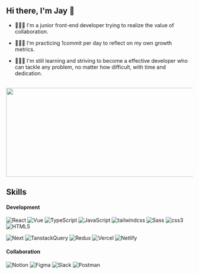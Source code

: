 ## Hi there, I'm Jay 👋

- 🙋🏻‍♀️ I'm a junior front-end developer trying to realize the value of collaboration.

- 👩🏻‍💻 I'm practicing 1commit per day to reflect on my own growth metrics.

- 👩🏻‍🏫 I'm still learning and striving to become a effective developer who can tackle any problem, no matter how difficult, with time and dedication.

<br/>


<a href="https://github.com/devxb/gitanimals">
  <img
    src="https://render.gitanimals.org/lines/fe-Jay?pet-id=643543329843187741"
    width="600"
    height="240"
  />
</a>
  
  
<br/>

## Skills
#### Development
![React](https://img.shields.io/badge/React-20232A?style=for-the-badge&logo=react&logoColor=61DAFB)
![Vue](https://img.shields.io/badge/Vue-20232A.svg?style=for-the-badge&logo=vuedotjs&logoColor=%234FC08D)
![TypeScript](https://img.shields.io/badge/TypeScript-20232A?style=for-the-badge&logo=TypeScript)
![JavaScript](https://img.shields.io/badge/JavaScript-20232A?style=for-the-badge&logo=JavaScript)
![tailwindcss](https://img.shields.io/badge/Tailwindcss-20232A?style=for-the-badge&logo=tailwindcss)
![Sass](https://img.shields.io/badge/Sass-20232A?style=for-the-badge&logo=Sass)
![css3](https://img.shields.io/badge/CSS3-20232A?style=for-the-badge&logo=css3)
![HTML5](https://img.shields.io/badge/HTML5-20232A?style=for-the-badge&logo=HTML5)


![Next](https://img.shields.io/badge/Next-20232A?style=for-the-badge&logo=next.js)
![TanstackQuery](https://img.shields.io/badge/TanstackQuery-20232A?style=for-the-badge&logo=reactquery)
![Redux](https://img.shields.io/badge/redux-20232A.svg?style=for-the-badge&logo=redux&logoColor=white)
![Vercel](https://img.shields.io/badge/vercel-20232A.svg?style=for-the-badge&logo=vercel&logoColor=white)
![Netlify](https://img.shields.io/badge/netlify-20232A.svg?style=for-the-badge&logo=netlify&logoColor=#00C7B7)


#### Collaboration
![Notion](https://img.shields.io/badge/Notion-20232A?style=for-the-badge&logo=notion&logoColor=Notion)
![Figma](https://img.shields.io/badge/Figma-20232A?style=for-the-badge&logo=figma&logoColor=figma)
![Slack](https://img.shields.io/badge/Slack-20232A?style=for-the-badge&logo=slack&logoColor=Slack)
![Postman](https://img.shields.io/badge/Postman-20232A.svg?style=for-the-badge&logo=Postman&logoColor=white)


